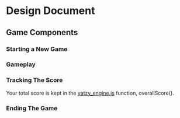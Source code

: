 # Design Document

## Game Components

### Starting a New Game

### Gameplay

### Tracking The Score
Your total score is kept in the [yatzy_engine.js](/public/assets/yatzy_engine.js) function, overallScore().

### Ending The Game